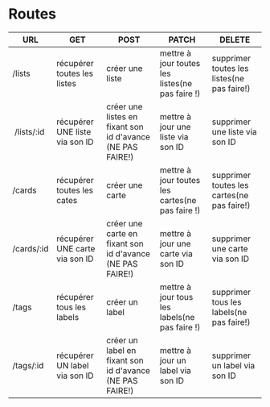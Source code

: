 # Routes

| URL | GET | POST | PATCH | DELETE |
|---|---|---|---|---|
| /lists | récupérer toutes les listes | créer une liste | mettre à jour toutes les listes(ne pas faire !) | supprimer toutes les listes(ne pas faire!) |
| /lists/:id | récupérer UNE liste via son ID | créer une listes en fixant son id d'avance (NE PAS FAIRE!) | mettre à jour une liste via son ID | supprimer une liste via son ID |
| /cards | récupérer toutes les cates | créer une carte | mettre à jour toutes les cartes(ne pas faire !) | supprimer toutes les cartes(ne pas faire!) |
| /cards/:id | récupérer UNE carte via son ID | créer une carte en fixant son id d'avance (NE PAS FAIRE!) | mettre à jour une carte via son ID | supprimer une carte via son ID |
| /tags| récupérer tous les labels | créer un label | mettre à jour tous les labels(ne pas faire !) | supprimer tous les labels(ne pas faire!) |
| /tags/:id | récupérer UN label via son ID | créer un label en fixant son id d'avance (NE PAS FAIRE!) | mettre à jour un label via son ID | supprimer un label via son ID |
